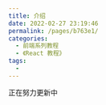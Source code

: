 ```yaml
---
title: 介绍
date: 2022-02-27 23:19:46
permalink: /pages/b763e1/
categories:
  - 前端系列教程
  - 《React 教程》
tags:
  - 
---
```

正在努力更新中
